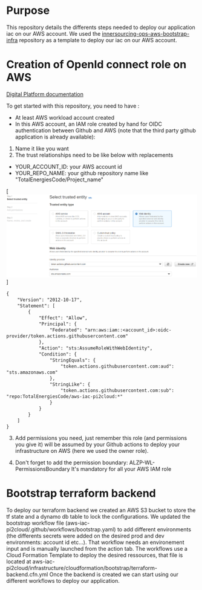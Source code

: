 # Purpose
This repository details the differents steps needed to deploy our application iac on our AWS account.
We used the [innersourcing-ops-aws-bootstrap-infra](https://github.com/TotalEnergiesCode/innersourcing-ops-aws-bootstrap-infra) repository as a template to deploy our iac on our AWS account.

# Creation of OpenId connect role on AWS
[Digital Platform documentation](https://digitalplatforms.totalenergies.com/documentation/platforms/aws-platform/aws-lz-how-guides/how-iam#Which+identity+can+I+use+to+automate+my+GitHub+pipelines+)

To get started with this repository, you need to have :
- At least AWS workload account created
- In this AWS account, an IAM role created by hand for OIDC authentication between Github and AWS (note that the third party github application is already available):
 1. Name it like you want
 2. The trust relationships need to be like below with replacements
  - YOUR_ACCOUNT_ID: your AWS account id
  - YOUR_REPO_NAME: your github repository name like "TotalEnergiesCode/Project_name"

[<img alt="alt_text" src="./img/create_assume_role.png" />]

```
{
    "Version": "2012-10-17",
    "Statement": [
        {
            "Effect": "Allow",
            "Principal": {
                "Federated": "arn:aws:iam::<account_id>:oidc-provider/token.actions.githubusercontent.com"
            },
            "Action": "sts:AssumeRoleWithWebIdentity",
            "Condition": {
                "StringEquals": {
                    "token.actions.githubusercontent.com:aud": "sts.amazonaws.com"
                },
                "StringLike": {
                    "token.actions.githubusercontent.com:sub": "repo:TotalEnergiesCode/aws-iac-pi2cloud:*"
                }
            }
        }
    ]
}
```

 3. Add permissions you need, just remember this role (and permissions you give it) will be assumed by your Github actions to deploy your infrastructure on AWS (here we used the owner role).

 4. Don't forget to add the permission boundary: ALZP-WL-PermissionsBoundary
It's mandatory for all your AWS IAM role

# Bootstrap terraform backend
To deploy our terraform backend we created an AWS S3 bucket to store the tf state and a dynamo db table to lock the configurations.
We updated the bootstrap workflow file (aws-iac-pi2cloud/.github/workflows/bootstrap.yaml) to add different environments (the differents secrets were added on the desired prod and dev environments: account id etc...).
That workflow needs an environement input and is manually launched from the action tab.
The workflows use a Cloud Formation Template to deploy the desired ressources, that file is located at aws-iac-pi2cloud/infrastructure/cloudformation/bootstrap/terraform-backend.cfn.yml
Once the backend is created we can start using our different workflows to deploy our application.
